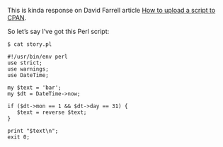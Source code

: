 This is kinda response on David Farrell article [How to upload a script to CPAN](http://perltricks.com/article/how-to-upload-a-script-to-cpan/).


So let’s say I’ve got this Perl script:

```
$ cat story.pl

#!/usr/bin/env perl
use strict;
use warnings;
use DateTime;

my $text = 'bar';
my $dt = DateTime->now;

if ($dt->mon == 1 && $dt->day == 31) {
   $text = reverse $text;
}

print "$text\n";
exit 0;
```
